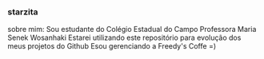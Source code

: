 ### starzita 
sobre mim:
Sou estudante do Colégio Estadual do Campo Professora Maria Senek Wosanhaki
Estarei utilizando este repositório para evolução dos meus projetos do Github
Esou gerenciando a Freedy's Coffe =)
